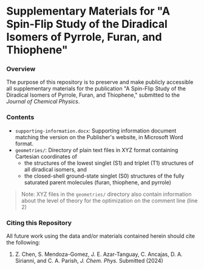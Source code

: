 Supplementary Materials for "A Spin-Flip Study of the Diradical Isomers of Pyrrole, Furan, and Thiophene"
====

### Overview

The purpose of this repository is to preserve and make publicly accessible all
supplementary materials for the publication "A Spin-Flip Study of the Diradical
Isomers of Pyrrole, Furan, and Thiophene," submitted to the _Journal of
Chemical Physics_.

### Contents

- `supporting-information.docx`: Supporting information document matching the
version on the Publisher's website, in Microsoft Word format.
- `geometries/`: Directory of plain text files in XYZ format containing Cartesian
coordinates of 
    * the structures of the lowest singlet (S1) and triplet (T1) structures of all
    diradical isomers, and
    * the closed-shell ground-state singlet (S0) structures of the fully saturated
    parent molecules (furan, thiophene, and pyrrole)

>Note: XYZ files in the `geometries/` directory also contain information about the
>level of theory for the optimization on the comment line (line 2)

### Citing this Repository

All future work using the data and/or materials contained herein should cite
the following:

1. Z. Chen, S. Mendoza-Gomez, J. E. Azar-Tanguay, C. Ancajas, D. A. Sirianni,
and C. A. Parish, _J. Chem. Phys._ Submitted (2024)


